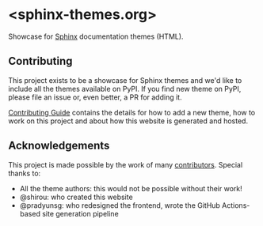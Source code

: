 # <sphinx-themes.org>

Showcase for [Sphinx] documentation themes (HTML).

## Contributing

This project exists to be a showcase for Sphinx themes and we'd like to include all the themes available on PyPI. If you find new theme on PyPI, please file an issue or, even better, a PR for adding it.

[Contributing Guide] contains the details for how to add a new theme, how to work on this project and about how this website is generated and hosted.

## Acknowledgements

This project is made possible by the work of many [contributors]. Special thanks to:

- All the theme authors: this would not be possible without their work!
- @shirou: who created this website
- @pradyunsg: who redesigned the frontend, wrote the GitHub Actions-based site generation pipeline

[Contributing Guide]: CONTRIBUTING.md
[Sphinx]: https://sphinx-doc.org/
[contributors]: https://github.com/sphinx-themes/sphinx-themes.org/graphs/contributors
